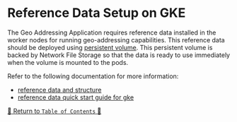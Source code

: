 # Reference Data Setup on GKE

The Geo Addressing Application requires reference data installed in the worker nodes for running geo-addressing capabilities. This reference data should be deployed
using [persistent volume](https://kubernetes.io/docs/concepts/storage/persistent-volumes/). This persistent volume is
backed by Network File Storage so that the data is ready to use immediately when the volume is mounted to
the pods.

Refer to the following documentation for more information:
- [reference data and structure](../../../docs/ReferenceData.md)
- [reference data quick start guide for gke](../../../docs/guides/gke/QuickStartReferenceDataGKE.md)


[🔗 Return to `Table of Contents` 🔗](../../../README.md#guides)
